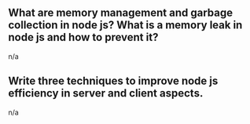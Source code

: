 ## What are memory management and garbage collection in node js? What is a memory leak in node js and how to prevent it?
n/a

## Write three techniques to improve node js efficiency in server and client aspects.
n/a
